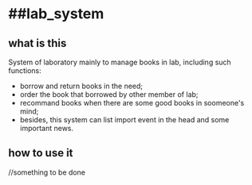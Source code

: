 ##lab_system
=================================================================================
what is this
---------------
System of laboratory mainly to manage books in lab, including such functions:
  - borrow and return books in the need;
  - order the book that borrowed by other member of lab;
  - recommand books when there are some good books in soomeone's mind;
  - besides, this system can list import event in the head and some important news.

how to use it 
----------------
//something to be done
